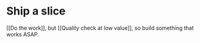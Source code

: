 # Ship a slice
[[Do the work]], but [[Quality check at low value]], so build something that works ASAP.

#

<!-- {BearID:4D43644B-380B-4A90-AE0B-21F2E45E3BDD-361-00000002C25CB6AA} -->
